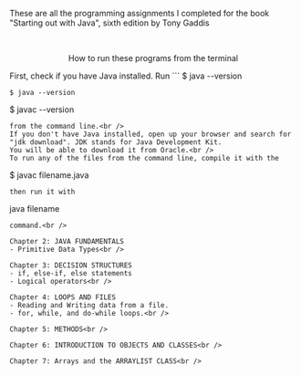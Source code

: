 These are all the programming assignments I completed for the book "Starting out with Java", sixth edition by Tony Gaddis

<br />

<p align="center">How to run these programs from the terminal</p>
First, check if you have Java installed. 
Run 
```
$ java --version

```
$ java --version
```
$ javac --version
```
from the command line.<br />
If you don't have Java installed, open up your browser and search for "jdk download". JDK stands for Java Development Kit. 
You will be able to download it from Oracle.<br />
To run any of the files from the command line, compile it with the
```
$ javac filename.java
```
then run it with
```
java filename
```
command.<br />

Chapter 2: JAVA FUNDAMENTALS
- Primitive Data Types<br />

Chapter 3: DECISION STRUCTURES
- if, else-if, else statements
- Logical operators<br />

Chapter 4: LOOPS AND FILES
- Reading and Writing data from a file.
- for, while, and do-while loops.<br />

Chapter 5: METHODS<br />

Chapter 6: INTRODUCTION TO OBJECTS AND CLASSES<br />

Chapter 7: Arrays and the ARRAYLIST CLASS<br />

